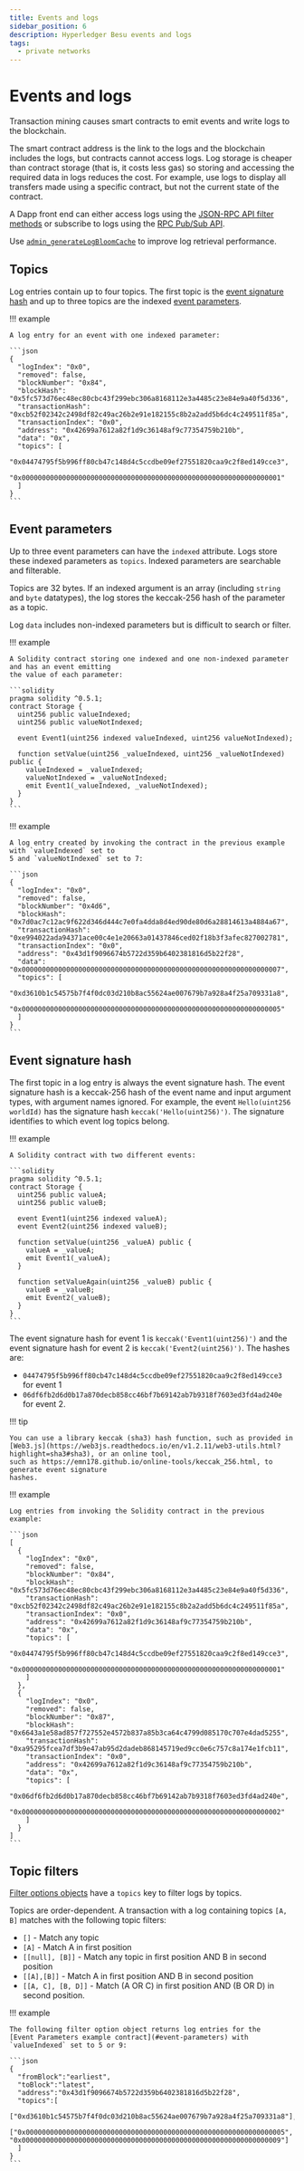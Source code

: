```yaml
---
title: Events and logs
sidebar_position: 6
description: Hyperledger Besu events and logs
tags:
  - private networks
---
```


# Events and logs

Transaction mining causes smart contracts to emit events and write logs to the blockchain.

The smart contract address is the link to the logs and the blockchain includes the logs, but contracts cannot access logs. Log storage is cheaper than contract storage (that is, it costs less gas) so storing and accessing the required data in logs reduces the cost. For example, use logs to display all transfers made using a specific contract, but not the current state of the contract.

A Dapp front end can either access logs using the [JSON-RPC API filter methods](../how-to/use-besu-api/access-logs.md) or subscribe to logs using the [RPC Pub/Sub API](../how-to/use-besu-api/rpc-pubsub.md#logs).

Use [`admin_generateLogBloomCache`](../reference/api/index.md#admin_generatelogbloomcache) to improve log retrieval performance.

## Topics

Log entries contain up to four topics. The first topic is the [event signature hash](#event-signature-hash) and up to three topics are the indexed [event parameters](#event-parameters).

!!! example

    A log entry for an event with one indexed parameter:

    ```json
    {
      "logIndex": "0x0",
      "removed": false,
      "blockNumber": "0x84",
      "blockHash": "0x5fc573d76ec48ec80cbc43f299ebc306a8168112e3a4485c23e84e9a40f5d336",
      "transactionHash": "0xcb52f02342c2498df82c49ac26b2e91e182155c8b2a2add5b6dc4c249511f85a",
      "transactionIndex": "0x0",
      "address": "0x42699a7612a82f1d9c36148af9c77354759b210b",
      "data": "0x",
      "topics": [
        "0x04474795f5b996ff80cb47c148d4c5ccdbe09ef27551820caa9c2f8ed149cce3",
        "0x0000000000000000000000000000000000000000000000000000000000000001"
      ]
    }
    ```

## Event parameters

Up to three event parameters can have the `indexed` attribute. Logs store these indexed parameters as `topics`. Indexed parameters are searchable and filterable.

Topics are 32 bytes. If an indexed argument is an array (including `string` and `byte` datatypes), the log stores the keccak-256 hash of the parameter as a topic.

Log `data` includes non-indexed parameters but is difficult to search or filter.

!!! example

    A Solidity contract storing one indexed and one non-indexed parameter and has an event emitting
    the value of each parameter:

    ```solidity
    pragma solidity ^0.5.1;
    contract Storage {
      uint256 public valueIndexed;
      uint256 public valueNotIndexed;

      event Event1(uint256 indexed valueIndexed, uint256 valueNotIndexed);

      function setValue(uint256 _valueIndexed, uint256 _valueNotIndexed) public {
        valueIndexed = _valueIndexed;
        valueNotIndexed = _valueNotIndexed;
        emit Event1(_valueIndexed, _valueNotIndexed);
      }
    }
    ```

!!! example

    A log entry created by invoking the contract in the previous example with `valueIndexed` set to
    5 and `valueNotIndexed` set to 7:

    ```json
    {
      "logIndex": "0x0",
      "removed": false,
      "blockNumber": "0x4d6",
      "blockHash": "0x7d0ac7c12ac9f622d346d444c7e0fa4dda8d4ed90de80d6a28814613a4884a67",
      "transactionHash": "0xe994022ada94371ace00c4e1e20663a01437846ced02f18b3f3afec827002781",
      "transactionIndex": "0x0",
      "address": "0x43d1f9096674b5722d359b6402381816d5b22f28",
      "data": "0x0000000000000000000000000000000000000000000000000000000000000007",
      "topics": [
        "0xd3610b1c54575b7f4f0dc03d210b8ac55624ae007679b7a928a4f25a709331a8",
        "0x0000000000000000000000000000000000000000000000000000000000000005"
      ]
    }
    ```

## Event signature hash

The first topic in a log entry is always the event signature hash. The event signature hash is a keccak-256 hash of the event name and input argument types, with argument names ignored. For example, the event `Hello(uint256 worldId)` has the signature hash `keccak('Hello(uint256)')`. The signature identifies to which event log topics belong.

!!! example

    A Solidity contract with two different events:

    ```solidity
    pragma solidity ^0.5.1;
    contract Storage {
      uint256 public valueA;
      uint256 public valueB;

      event Event1(uint256 indexed valueA);
      event Event2(uint256 indexed valueB);

      function setValue(uint256 _valueA) public {
        valueA = _valueA;
        emit Event1(_valueA);
      }

      function setValueAgain(uint256 _valueB) public {
        valueB = _valueB;
        emit Event2(_valueB);
      }
    }
    ```

The event signature hash for event 1 is `keccak('Event1(uint256)')` and the event signature hash for event 2 is `keccak('Event2(uint256)')`. The hashes are:

- `04474795f5b996ff80cb47c148d4c5ccdbe09ef27551820caa9c2f8ed149cce3` for event 1
- `06df6fb2d6d0b17a870decb858cc46bf7b69142ab7b9318f7603ed3fd4ad240e` for event 2.

!!! tip

    You can use a library keccak (sha3) hash function, such as provided in
    [Web3.js](https://web3js.readthedocs.io/en/v1.2.11/web3-utils.html?highlight=sha3#sha3), or an online tool,
    such as https://emn178.github.io/online-tools/keccak_256.html, to generate event signature
    hashes.

!!! example

    Log entries from invoking the Solidity contract in the previous example:

    ```json
    [
      {
        "logIndex": "0x0",
        "removed": false,
        "blockNumber": "0x84",
        "blockHash": "0x5fc573d76ec48ec80cbc43f299ebc306a8168112e3a4485c23e84e9a40f5d336",
        "transactionHash": "0xcb52f02342c2498df82c49ac26b2e91e182155c8b2a2add5b6dc4c249511f85a",
        "transactionIndex": "0x0",
        "address": "0x42699a7612a82f1d9c36148af9c77354759b210b",
        "data": "0x",
        "topics": [
          "0x04474795f5b996ff80cb47c148d4c5ccdbe09ef27551820caa9c2f8ed149cce3",
          "0x0000000000000000000000000000000000000000000000000000000000000001"
        ]
      },
      {
        "logIndex": "0x0",
        "removed": false,
        "blockNumber": "0x87",
        "blockHash": "0x6643a1e58ad857f727552e4572b837a85b3ca64c4799d085170c707e4dad5255",
        "transactionHash": "0xa95295fcea7df3b9e47ab95d2dadeb868145719ed9cc0e6c757c8a174e1fcb11",
        "transactionIndex": "0x0",
        "address": "0x42699a7612a82f1d9c36148af9c77354759b210b",
        "data": "0x",
        "topics": [
          "0x06df6fb2d6d0b17a870decb858cc46bf7b69142ab7b9318f7603ed3fd4ad240e",
          "0x0000000000000000000000000000000000000000000000000000000000000002"
        ]
      }
    ]
    ```

## Topic filters

[Filter options objects](../reference/api/objects.md#filter-options-object) have a `topics` key to filter logs by topics.

Topics are order-dependent. A transaction with a log containing topics `[A, B]` matches with the following topic filters:

- `[]` - Match any topic
- `[A]` - Match A in first position
- `[[null], [B]]` - Match any topic in first position AND B in second position
- `[[A],[B]]` - Match A in first position AND B in second position
- `[[A, C], [B, D]]` - Match (A OR C) in first position AND (B OR D) in second position.

!!! example

    The following filter option object returns log entries for the
    [Event Parameters example contract](#event-parameters) with `valueIndexed` set to 5 or 9:

    ```json
    {
      "fromBlock":"earliest",
      "toBlock":"latest",
      "address":"0x43d1f9096674b5722d359b6402381816d5b22f28",
      "topics":[
        ["0xd3610b1c54575b7f4f0dc03d210b8ac55624ae007679b7a928a4f25a709331a8"],
        ["0x0000000000000000000000000000000000000000000000000000000000000005", "0x0000000000000000000000000000000000000000000000000000000000000009"]
      ]
    }
    ```
